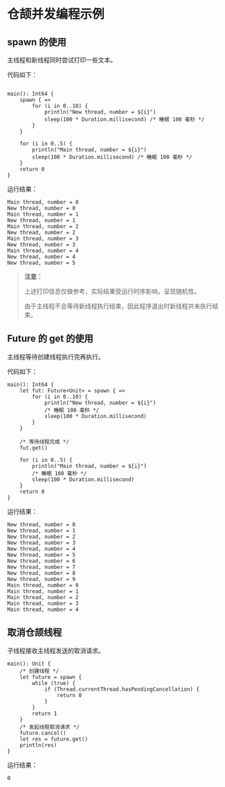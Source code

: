 # 仓颉并发编程示例

## spawn 的使用

主线程和新线程同时尝试打印一些文本。

代码如下：

<!-- run -->
```cangjie

main(): Int64 {
    spawn { =>
        for (i in 0..10) {
            println("New thread, number = ${i}")
            sleep(100 * Duration.millisecond) /* 睡眠 100 毫秒 */
        }
    }

    for (i in 0..5) {
        println("Main thread, number = ${i}")
        sleep(100 * Duration.millisecond) /* 睡眠 100 毫秒 */
    }
    return 0
}
```

运行结果：

```text
Main thread, number = 0
New thread, number = 0
Main thread, number = 1
New thread, number = 1
Main thread, number = 2
New thread, number = 2
Main thread, number = 3
New thread, number = 3
Main thread, number = 4
New thread, number = 4
New thread, number = 5
```

> **注意：**
>
> 上述打印信息仅做参考，实际结果受运行时序影响，呈现随机性。
>
> 由于主线程不会等待新线程执行结束，因此程序退出时新线程并未执行结束。

## Future 的 get 的使用

主线程等待创建线程执行完再执行。

代码如下：

<!-- verify -->
```cangjie
main(): Int64 {
    let fut: Future<Unit> = spawn { =>
        for (i in 0..10) {
            println("New thread, number = ${i}")
            /* 睡眠 100 毫秒 */
            sleep(100 * Duration.millisecond)
        }
    }

    /* 等待线程完成 */
    fut.get()

    for (i in 0..5) {
        println("Main thread, number = ${i}")
        /* 睡眠 100 毫秒 */
        sleep(100 * Duration.millisecond)
    }
    return 0
}
```

运行结果：

```text
New thread, number = 0
New thread, number = 1
New thread, number = 2
New thread, number = 3
New thread, number = 4
New thread, number = 5
New thread, number = 6
New thread, number = 7
New thread, number = 8
New thread, number = 9
Main thread, number = 0
Main thread, number = 1
Main thread, number = 2
Main thread, number = 3
Main thread, number = 4
```

## 取消仓颉线程

子线程接收主线程发送的取消请求。

<!-- verify -->
```cangjie
main(): Unit {
    /* 创建线程 */
    let future = spawn {
        while (true) {
            if (Thread.currentThread.hasPendingCancellation) {
                return 0
            }
        }
        return 1
    }
    /* 发起线程取消请求 */
    future.cancel()
    let res = future.get()
    println(res)
}
```

运行结果：

```text
0
```
